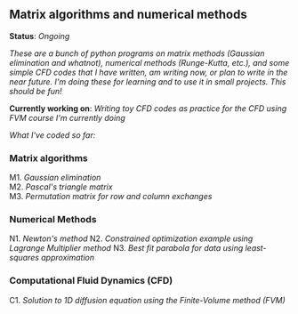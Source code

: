 ##  Matrix algorithms and numerical methods

**Status**: *Ongoing*

*These are a bunch of python programs on matrix methods (Gaussian elimination and whatnot), numerical methods (Runge-Kutta, etc.), and some simple CFD codes that I have written, am writing now, or plan to write in the near future. I'm doing these for learning and to use it in small projects. This should be fun!*    
    
**Currently working on**: *Writing toy CFD codes as practice for the CFD using FVM course I'm currently doing*

*What I've coded so far:*    
    
### Matrix algorithms
M1. *Gaussian elimination*     
M2. *Pascal's triangle matrix*    
M3. *Permutation matrix for row and column exchanges*

### Numerical Methods    
N1. *Newton's method*
N2. *Constrained optimization example using Lagrange Multiplier method*
N3. *Best fit parabola for data using least-squares approximation* 

### Computational Fluid Dynamics (CFD)
C1. *Solution to 1D diffusion equation using the Finite-Volume method (FVM)*

